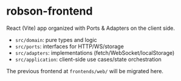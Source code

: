 # robson-frontend

React (Vite) app organized with Ports & Adapters on the client side.

- `src/domain`: pure types and logic
- `src/ports`: interfaces for HTTP/WS/storage
- `src/adapters`: implementations (fetch/WebSocket/localStorage)
- `src/application`: client-side use cases/state orchestration

The previous frontend at `frontends/web/` will be migrated here.

